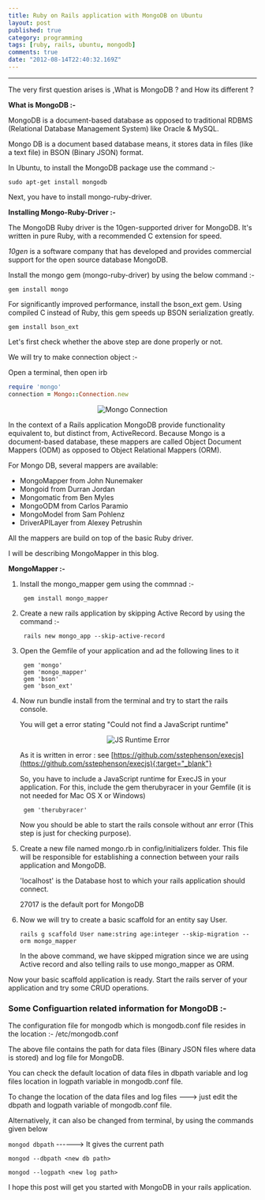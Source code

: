 ```yaml
---
title: Ruby on Rails application with MongoDB on Ubuntu 
layout: post
published: true
category: programming
tags: [ruby, rails, ubuntu, mongodb]
comments: true
date: "2012-08-14T22:40:32.169Z"
---
```

---

The very first question arises is ,What is MongoDB ? and How its different ?

**What is MongoDB :-**

MongoDB is a document-based database as opposed to traditional RDBMS (Relational Database Management System) like Oracle & MySQL.

Mongo DB is a document based database means, it stores data in files (like a text file) in BSON (Binary JSON) format.

In Ubuntu, to install the MongoDB package use the command :-

	sudo apt-get install mongodb

Next, you have to install mongo-ruby-driver.

**Installing Mongo-Ruby-Driver :-**

The MongoDB Ruby driver is the 10gen-supported driver for MongoDB. It's written in pure Ruby, with a recommended C extension for speed.

*10gen* is a software company that has developed and provides commercial support for the open source database MongoDB.

Install the mongo gem (mongo-ruby-driver) by using the below command :-

	gem install mongo

For significantly improved performance, install the bson_ext gem. Using compiled C instead of Ruby, this gem speeds up BSON serialization greatly.

	gem install bson_ext

Let's first check whether the above step are done properly or not.

We will try to make connection object :-

Open a terminal, then open irb

```ruby
require 'mongo'
connection = Mongo::Connection.new
```

<p align="middle">
    <img src="/assets/images/ror_mongodb/mongo_connection.png" alt="Mongo Connection" class="img-responsive img-thumbnail">
</p>

In the context of a Rails application MongoDB provide functionality equivalent to, but distinct from, ActiveRecord. Because Mongo is a document-based database, these mappers are called Object Document Mappers (ODM) as opposed to Object Relational Mappers (ORM).

For Mongo DB, several mappers are available:

* MongoMapper from John Nunemaker
* Mongoid from Durran Jordan
* Mongomatic from Ben Myles
* MongoODM from Carlos Paramio
* MongoModel from Sam Pohlenz
* DriverAPILayer from Alexey Petrushin

All the mappers are build on top of the basic Ruby driver.

I will be describing MongoMapper in this blog.

**MongoMapper :-**

1. Install the mongo_mapper gem using the commnad :-

		gem install mongo_mapper

2. Create a new rails application by skipping Active Record by using the command :-

		rails new mongo_app --skip-active-record

3. Open the Gemfile of your application and ad the following lines to it

		gem 'mongo'
		gem 'mongo_mapper'
		gem 'bson'
		gem 'bson_ext'

4. Now run bundle install from the terminal and try to start the rails console.

	You will get a error stating "Could not find a JavaScript runtime"

	<p align="middle">
	    <img src="/assets/images/ror_mongodb/js_runtime_error.png" alt="JS Runtime Error" class="img-responsive img-thumbnail">
	</p>

	As it is written in error : see [https://github.com/sstephenson/execjs](https://github.com/sstephenson/execjs){:target="_blank"}

	So, you have to include a JavaScript runtime for ExecJS in your application. For this, include the gem therubyracer in your Gemfile (it is not needed for Mac OS X or Windows)

		gem 'therubyracer'

	Now you should be able to start the rails console without anr error (This step is just for checking purpose).

5. Create a new file named mongo.rb in config/initializers folder. This file will be responsible for establishing a connection between your rails application and MongoDB.

	<script src="https://gist.github.com/Amit-Thawait/5742d224d693bd7e38280f9d80b22b85.js"></script>

	'localhost' is the Database host to which your rails application should connect.

	27017 is the default port for MongoDB

6. Now we will try to create a basic scaffold for an entity say User.
    
	`rails g scaffold User name:string age:integer --skip-migration --orm mongo_mapper`

	In the above command, we have skipped migration since we are using Active record and also telling rails to use mongo_mapper as ORM.

Now your basic scaffold application is ready. Start the rails  server of your application and try some CRUD operations.

### Some Configuartion related information for MongoDB :-

The configuration file for mongodb which is mongodb.conf file resides in the location :-
/etc/mongodb.conf

The above file contains the path for data files (Binary JSON files where data is stored) and log file for MongoDB.

You can check the default location of data files in dbpath variable and log files location in logpath variable in mongodb.conf file.

To change the location of the data files and log files ---> just edit the dbpath and logpath variable of mongodb.conf file.

Alternatively, it can also be changed from terminal, by using the commands given below

`mongod dbpath` ------> It gives the current path

`mongod --dbpath <new db path>`
                              
`mongod --logpath <new log path>`


I hope this post will get you started with MongoDB in your rails application.

